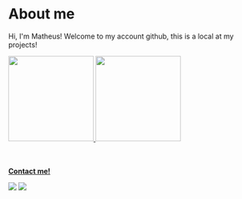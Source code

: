 # About me

<p>Hi, I'm Matheus! Welcome to my account github, this is a local at my projects!</p>

 <div>
  <a href="https://github.com/matheusbnas">
  <img height="170em" src="https://github-readme-stats.vercel.app/api?username=matheusbnas&show_icons=true&theme=cobaltt&include_all_commits=true&count_private=true"/>
  <img height="170em" src="https://github-readme-stats.vercel.app/api/top-langs/?username=matheusbnas&layout=compact&langs_count=16&theme=cobalt"/>
</div>

<br/><br/>
  <strong>Contact me!</strong>
 <p align="left">
  <a href="https://www.linkedin.com/in/matheus-nascimento-b06b639b" target="_blank" alt="LinkedIn"><img src="https://img.shields.io/badge/-LinkedIn-blue?style=flat-square&logo=Linkedin&logoColor=white&link=https:/www.linkedin.com/in/matheus-nascimento-b06b639b"></a>  
  <a href="mailto:matheusbnas@gmail.com" alt="Email"><img src="https://img.shields.io/badge/-Gmail-c14438?style=flat-square&logo=Gmail&logoColor=white&link=mailto:matheusbnas@gmail.com"></a>  
  </p>
</p>

</p>
